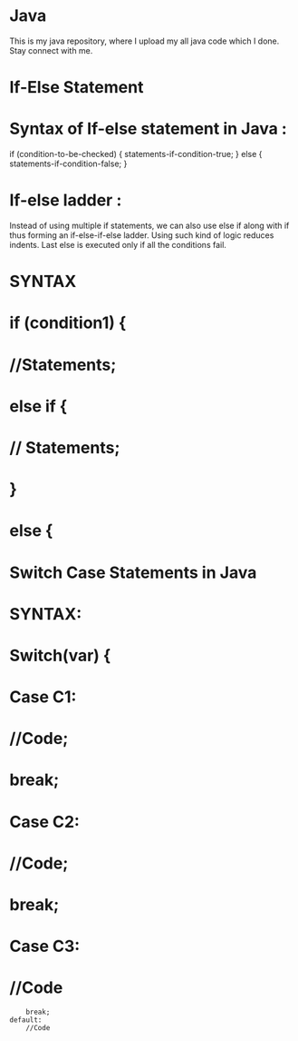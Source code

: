 # Java
This is my java repository, where I upload my all java code which I done. Stay connect with me.

# If-Else Statement
# Syntax of If-else statement in Java :
if (condition-to-be-checked) {
	statements-if-condition-true;
}
else {
	statements-if-condition-false;
} 
# If-else ladder : 
Instead of using multiple if statements, we can also use else if along with if thus forming an if-else-if-else ladder.
Using such kind of logic reduces indents.
Last else is executed only if all the conditions fail.
# SYNTAX
 # if (condition1) {
# 
 #           //Statements;
# else if {
# 
#            // Statements;

# }

# else {

# Switch Case Statements in Java
# SYNTAX:
 # Switch(var) {
# 	Case C1:
# 		//Code;	
# 		break;
# 	Case C2:
# 		//Code;
# 		break;	
# 	Case C3:
# 		//Code
		break;
	default:
		//Code

 
